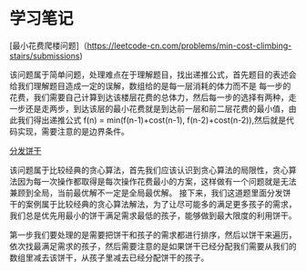 # 学习笔记

[最小花费爬楼问题]（https://leetcode-cn.com/problems/min-cost-climbing-stairs/submissions)

该问题属于简单问题，处理难点在于理解题目，找出递推公式，首先题目的表述会给我们理解题目造成一定的误解，数组给的是每一层消耗的体力而不是
每一步的花费，我们需要自己计算到达该楼层花费的总体力，然后每一步的选择有两种，走一步还是走两步，到达该层的最小花费就是到达前一层和前二层花费的最小值，由此我们得出递推公式 f(n) = min(f(n-1)+cost(n-1), f(n-2)+cost(n-2)),然后就是代码实现，需要注意的是边界条件。


[分发饼干](https://leetcode-cn.com/problems/assign-cookies/)

该问题属于比较经典的贪心算法，首先我们应该认识到贪心算法的局限性，贪心算法因为每一次操作都取得是每次操作花费最小的方案，这样做有一个问题就是无法兼顾到全局，当前最优解不一定是全局最优解。
接下来，我们这道题里面分发饼干的案例属于比较经典的贪心算法解法，为了让尽可能多的满足更多孩子的需求，我们总是优先用最小的饼干满足需求最低的孩子，能够做到最大限度的利用饼干。

第一步我们要处理的是需要把饼干和孩子的需求都进行排序，然后以饼干来遍历，依次找最满足需求的孩子，然后需要注意的是如果饼干已经分配我们需要从我们的数组里减去该饼干，从孩子里减去已经分配饼干的孩子。
